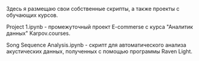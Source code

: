 Здесь я размещаю свои собственные скрипты, а также проекты с обучающих курсов.

Project 1.ipynb - промежуточный проект E-commerse с курса "Аналитик данных" Karpov.courses.

Song Sequence Analysis.ipynb - скрипт для автоматического анализа акустических данных, полученных с помощью программы Raven Light.
